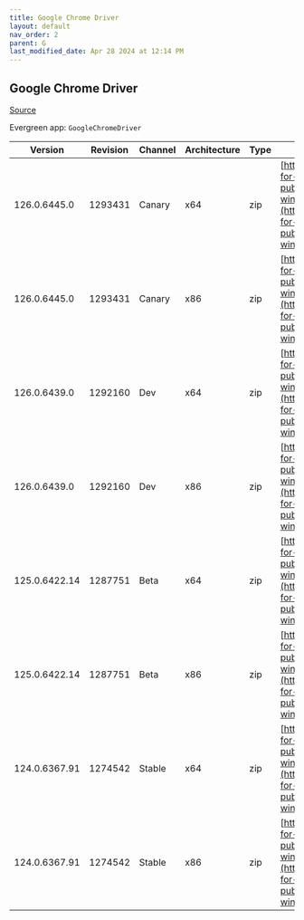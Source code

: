 ```yaml
---
title: Google Chrome Driver
layout: default
nav_order: 2
parent: G
last_modified_date: Apr 28 2024 at 12:14 PM
---
```


## Google Chrome Driver

[Source](https://cloud.google.com/chrome-enterprise/browser/download/)

Evergreen app: `GoogleChromeDriver`

| Version       | Revision | Channel | Architecture | Type | URI                                                                                                                                                                                                        |
| ------------- | -------- | ------- | ------------ | ---- | ---------------------------------------------------------------------------------------------------------------------------------------------------------------------------------------------------------- |
| 126.0.6445.0  | 1293431  | Canary  | x64          | zip  | [https://storage.googleapis.com/chrome-for-testing-public/126.0.6445.0/win64/chromedriver-win64.zip](https://storage.googleapis.com/chrome-for-testing-public/126.0.6445.0/win64/chromedriver-win64.zip)   |
| 126.0.6445.0  | 1293431  | Canary  | x86          | zip  | [https://storage.googleapis.com/chrome-for-testing-public/126.0.6445.0/win32/chromedriver-win32.zip](https://storage.googleapis.com/chrome-for-testing-public/126.0.6445.0/win32/chromedriver-win32.zip)   |
| 126.0.6439.0  | 1292160  | Dev     | x64          | zip  | [https://storage.googleapis.com/chrome-for-testing-public/126.0.6439.0/win64/chromedriver-win64.zip](https://storage.googleapis.com/chrome-for-testing-public/126.0.6439.0/win64/chromedriver-win64.zip)   |
| 126.0.6439.0  | 1292160  | Dev     | x86          | zip  | [https://storage.googleapis.com/chrome-for-testing-public/126.0.6439.0/win32/chromedriver-win32.zip](https://storage.googleapis.com/chrome-for-testing-public/126.0.6439.0/win32/chromedriver-win32.zip)   |
| 125.0.6422.14 | 1287751  | Beta    | x64          | zip  | [https://storage.googleapis.com/chrome-for-testing-public/125.0.6422.14/win64/chromedriver-win64.zip](https://storage.googleapis.com/chrome-for-testing-public/125.0.6422.14/win64/chromedriver-win64.zip) |
| 125.0.6422.14 | 1287751  | Beta    | x86          | zip  | [https://storage.googleapis.com/chrome-for-testing-public/125.0.6422.14/win32/chromedriver-win32.zip](https://storage.googleapis.com/chrome-for-testing-public/125.0.6422.14/win32/chromedriver-win32.zip) |
| 124.0.6367.91 | 1274542  | Stable  | x64          | zip  | [https://storage.googleapis.com/chrome-for-testing-public/124.0.6367.91/win64/chromedriver-win64.zip](https://storage.googleapis.com/chrome-for-testing-public/124.0.6367.91/win64/chromedriver-win64.zip) |
| 124.0.6367.91 | 1274542  | Stable  | x86          | zip  | [https://storage.googleapis.com/chrome-for-testing-public/124.0.6367.91/win32/chromedriver-win32.zip](https://storage.googleapis.com/chrome-for-testing-public/124.0.6367.91/win32/chromedriver-win32.zip) |
